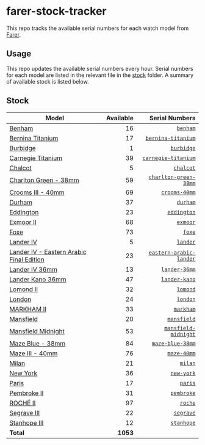 # farer-stock-tracker

This repo tracks the available serial numbers for each watch model from [Farer](https://farer.com).

## Usage

This repo updates the available serial numbers every hour. Serial numbers for each model are listed in the relevant file in the [stock](./stock) folder. A summary of available stock is listed below.

## Stock

| Model | Available | Serial Numbers |
| ----- | --------: | -------------: |
| [Benham](https://usd.farer.com/products/benham) | 16 | [`benham`](./stock/benham) |
| [Bernina Titanium](https://usd.farer.com/products/bernina-titanium) | 17 | [`bernina-titanium`](./stock/bernina-titanium) |
| [Burbidge](https://usd.farer.com/products/burbidge) | 1 | [`burbidge`](./stock/burbidge) |
| [Carnegie Titanium](https://usd.farer.com/products/carnegie-titanium) | 39 | [`carnegie-titanium`](./stock/carnegie-titanium) |
| [Chalcot](https://usd.farer.com/products/chalcot) | 5 | [`chalcot`](./stock/chalcot) |
| [Charlton Green - 38mm](https://usd.farer.com/products/charlton-green-38mm) | 59 | [`charlton-green-38mm`](./stock/charlton-green-38mm) |
| [Crooms III - 40mm](https://usd.farer.com/products/crooms-40mm) | 69 | [`crooms-40mm`](./stock/crooms-40mm) |
| [Durham](https://usd.farer.com/products/durham) | 37 | [`durham`](./stock/durham) |
| [Eddington](https://usd.farer.com/products/eddington) | 23 | [`eddington`](./stock/eddington) |
| [Exmoor II](https://usd.farer.com/products/exmoor) | 68 | [`exmoor`](./stock/exmoor) |
| [Foxe](https://usd.farer.com/products/foxe) | 73 | [`foxe`](./stock/foxe) |
| [Lander IV](https://usd.farer.com/products/lander) | 5 | [`lander`](./stock/lander) |
| [Lander IV - Eastern Arabic Final Edition](https://usd.farer.com/products/eastern-arabic-lander) | 23 | [`eastern-arabic-lander`](./stock/eastern-arabic-lander) |
| [Lander IV 36mm](https://usd.farer.com/products/lander-36mm) | 13 | [`lander-36mm`](./stock/lander-36mm) |
| [Lander Kano 36mm](https://usd.farer.com/products/lander-kano) | 47 | [`lander-kano`](./stock/lander-kano) |
| [Lomond II](https://usd.farer.com/products/lomond) | 32 | [`lomond`](./stock/lomond) |
| [London](https://usd.farer.com/products/london) | 24 | [`london`](./stock/london) |
| [MARKHAM II](https://usd.farer.com/products/markham) | 33 | [`markham`](./stock/markham) |
| [Mansfield](https://usd.farer.com/products/mansfield) | 20 | [`mansfield`](./stock/mansfield) |
| [Mansfield Midnight](https://usd.farer.com/products/mansfield-midnight) | 53 | [`mansfield-midnight`](./stock/mansfield-midnight) |
| [Maze Blue - 38mm](https://usd.farer.com/products/maze-blue-38mm) | 84 | [`maze-blue-38mm`](./stock/maze-blue-38mm) |
| [Maze III - 40mm](https://usd.farer.com/products/maze-40mm) | 76 | [`maze-40mm`](./stock/maze-40mm) |
| [Milan](https://usd.farer.com/products/milan) | 21 | [`milan`](./stock/milan) |
| [New York](https://usd.farer.com/products/new-york) | 36 | [`new-york`](./stock/new-york) |
| [Paris](https://usd.farer.com/products/paris) | 17 | [`paris`](./stock/paris) |
| [Pembroke II](https://usd.farer.com/products/pembroke) | 31 | [`pembroke`](./stock/pembroke) |
| [ROCHÉ II](https://usd.farer.com/products/roche) | 97 | [`roche`](./stock/roche) |
| [Segrave III](https://usd.farer.com/products/segrave) | 22 | [`segrave`](./stock/segrave) |
| [Stanhope III](https://usd.farer.com/products/stanhope) | 12 | [`stanhope`](./stock/stanhope) |
| **Total** | **1053** | |
